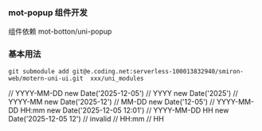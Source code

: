 ### mot-popup 组件开发
组件依赖  mot-botton/uni-popup
### 基本用法
```javascirpt
git submodule add git@e.coding.net:serverless-100013832940/smiron-web/motern-uni-ui.git  xxx/uni_modules
```
// YYYY-MM-DD  new Date('2025-12-05')
// YYYY  new Date('2025')
// YYYY-MM  new Date('2025-12')
// MM-DD    new Date('12-05')
// YYYY-MM-DD HH:mm  new Date('2025-12-05 12:01')
// YYYY-MM-DD HH  new Date('2025-12-05 12')  // invalid
// HH:mm
// HH 